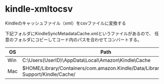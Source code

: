# kindle-xmltocsv
Kindleのキャッシュファイル（xml）をcsvファイルに変換する

下記フォルダにKindleSyncMetadataCache.xmlというファイルがあるので、
任意のフォルダにコピーしてコード内のパスを合わせてコンバートする。

|OS|Path|
|-|-|
|Win|C:\Users\(UserID)\AppData\Local\Amazon\Kindle\Cache|
|Mac|$HOME/Library/Containers/com.amazon.Kindle/Data/Library/Application Support/Kindle/Cache/|
